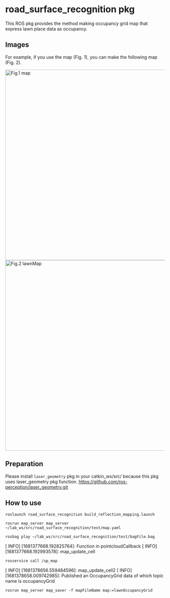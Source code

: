# road_surface_recognition pkg

This ROS pkg provides the method making occupancy grid map that express lawn place data as occupancy.  

## Images

For example, if you use the map (Fig. 1), you can make the following map (Fig. 2). 

<img src="https://github.com/KentaKubota/road_surface_recognition/blob/master/images/map.png" title="Fig.1 map" width="600px" alt="Fig.1 map">

<img src="https://github.com/KentaKubota/road_surface_recognition/blob/master/images/lawnMap.png" title="Fig.2 lawnMap" width="600px" alt="Fig.2 lawnMap">

## Preparation

Please install `laser_geometry` pkg in your catkin_ws/src/ because this pkg uses laser_geometry pkg function.
<https://github.com/ros-perception/laser_geometry.git>

## How to use

```
roslaunch road_surface_recognition build_reflection_mapping.launch
```
```
rosrun map_server map_server ~/lab_ws/src/road_surface_recognition/test/map.yaml
```
```
rosbag play ~/lab_ws/src/road_surface_recognition/test/bagFile.bag
```
[ INFO] [1681377668.192825764]: Function in pointcloudCallback
[ INFO] [1681377668.192993578]: map_update_cell
```
rosservice call /up_map
```
[ INFO] [1681378656.559484596]: map_update_cell2
[ INFO] [1681378658.009742985]: Published an OccupancyGrid data of which topic name is occupancyGrid
```
rosrun map_server map_saver -f mapFileName map:=lawnOccupancyGrid
```



